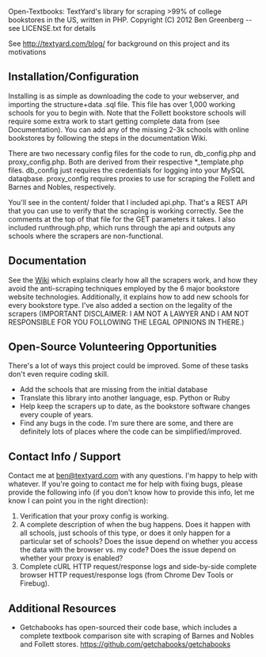 Open-Textbooks: TextYard's library for scraping >99% of college bookstores in the US, written in PHP. 
Copyright (C) 2012 Ben Greenberg -- see LICENSE.txt for details

See http://textyard.com/blog/ for background on this project and its motivations

## Installation/Configuration

Installing is as simple as downloading the code to your webserver, and importing the structure+data .sql file.  This file has over 1,000 working schools for you to begin with.  Note that the Follett bookstore schools will require some extra work to start getting complete data from (see Documentation).  You can add any of the missing 2-3k schools with online bookstores by following the steps in the documentation Wiki.

There are two necessary config files for the code to run, db_config.php and proxy_config.php.  Both are derived from their respective *_template.php files.  db_config just requires the credentials for logging into your MySQL dataqbase.  proxy_config requires proxies to use for scraping the Follett and Barnes and Nobles, respectively.

You'll see in the content/ folder that I included api.php.  That's a REST API that you can use to verify that the scraping is working correctly.  See the comments at the top of that file for the GET parameters it takes.  I also included runthrough.php, which runs through the api and outputs any schools where the scrapers are non-functional.

## Documentation

See the [Wiki](https://github.com/bsgreenb/Open-Textbooks/wiki) which explains clearly how all the scrapers work, and how they avoid the anti-scraping techniques employed by the 6 major bookstore website technologies.  Additionally, it explains how to add new schools for every bookstore type. I've also added a section on the legality of the scrapers (IMPORTANT DISCLAIMER: I AM NOT A LAWYER AND I AM NOT RESPONSIBLE FOR YOU FOLLOWING THE LEGAL OPINIONS IN THERE.) 

## Open-Source Volunteering Opportunities

There's a lot of ways this project could be improved.  Some of these tasks don't even require coding skill.

* Add the schools that are missing from the initial database
* Translate this library into another language, esp. Python or Ruby
* Help keep the scrapers up to date, as the bookstore software changes every couple of years.
* Find any bugs in the code.  I'm sure there are some, and there are definitely lots of places where the code can be simplified/improved. 

## Contact Info / Support

Contact me at ben@textyard.com with any questions.  I'm happy to help with whatever.  If you're going to contact me for help with fixing bugs, please provide the following info (if you don't know how to provide this info, let me know I can point you in the right direction):

1. Verification that your proxy config is working. 
2. A complete description of when the bug happens.   Does it happen with all schools, just schools of this type,  or does it only happen for a particular set of schools?  Does the issue depend on whether you access the data with the browser vs. my code?  Does the issue depend on whether your proxy is enabled?
3. Complete cURL HTTP request/response logs and side-by-side complete browser HTTP request/response logs (from Chrome Dev Tools or Firebug).

## Additional Resources

* Getchabooks has open-sourced their code base, which includes a complete textbook comparison site with scraping of Barnes and Nobles and Follett stores.  https://github.com/getchabooks/getchabooks
